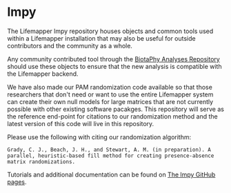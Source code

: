 # lmpy
The Lifemapper lmpy repository houses objects and common tools used within a
Lifemapper installation that may also be useful for outside contributors and
the community as a whole.

Any community contributed tool through the
[BiotaPhy Analyses Repository](https://github.com/biotaphy/analyses/) should
use these objects to ensure that the new analysis is compatible with the
Lifemapper backend.

We have also made our PAM randomization code available so that those
researchers that don't need or want to use the entire Lifemapper system can
create their own null models for large matrices that are not currently possible
with other existing software pacakges.  This repository will serve as the
reference end-point for citations to our randomization method and the latest
version of this code will live in this repository.


Please use the following with citing our randomization algorithm:

    Grady, C. J., Beach, J. H., and Stewart, A. M. (in preparation). A parallel, heuristic-based fill method for creating presence-absence matrix randomizations.


Tutorials and additional documentation can be found on
[The lmpy GitHub pages](https://lifemapper.github.io/lmpy/).